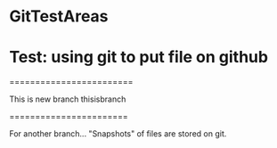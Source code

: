 # GitTestAreas
# Test: using git to put file on github

========================

This is new branch thisisbranch

=======================

For another branch...
"Snapshots" of files are stored on git.
